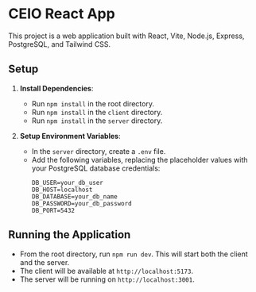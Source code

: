 # CEIO React App

This project is a web application built with React, Vite, Node.js, Express, PostgreSQL, and Tailwind CSS.

## Setup

1.  **Install Dependencies**:
    -   Run `npm install` in the root directory.
    -   Run `npm install` in the `client` directory.
    -   Run `npm install` in the `server` directory.

2.  **Setup Environment Variables**:
    -   In the `server` directory, create a `.env` file.
    -   Add the following variables, replacing the placeholder values with your PostgreSQL database credentials:
        ```
        DB_USER=your_db_user
        DB_HOST=localhost
        DB_DATABASE=your_db_name
        DB_PASSWORD=your_db_password
        DB_PORT=5432
        ```

## Running the Application

-   From the root directory, run `npm run dev`. This will start both the client and the server.
-   The client will be available at `http://localhost:5173`.
-   The server will be running on `http://localhost:3001`.
